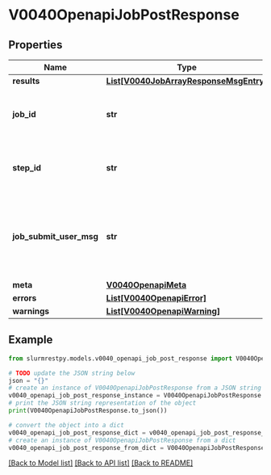 # V0040OpenapiJobPostResponse


## Properties

Name | Type | Description | Notes
------------ | ------------- | ------------- | -------------
**results** | [**List[V0040JobArrayResponseMsgEntry]**](V0040JobArrayResponseMsgEntry.md) |  | [optional]
**job_id** | **str** | First updated Job ID - Use results instead | [optional]
**step_id** | **str** | First updated Step ID - Use results instead | [optional]
**job_submit_user_msg** | **str** | First updated Job submision user message - Use results instead | [optional]
**meta** | [**V0040OpenapiMeta**](V0040OpenapiMeta.md) |  | [optional]
**errors** | [**List[V0040OpenapiError]**](V0040OpenapiError.md) |  | [optional]
**warnings** | [**List[V0040OpenapiWarning]**](V0040OpenapiWarning.md) |  | [optional]

## Example

```python
from slurmrestpy.models.v0040_openapi_job_post_response import V0040OpenapiJobPostResponse

# TODO update the JSON string below
json = "{}"
# create an instance of V0040OpenapiJobPostResponse from a JSON string
v0040_openapi_job_post_response_instance = V0040OpenapiJobPostResponse.from_json(json)
# print the JSON string representation of the object
print(V0040OpenapiJobPostResponse.to_json())

# convert the object into a dict
v0040_openapi_job_post_response_dict = v0040_openapi_job_post_response_instance.to_dict()
# create an instance of V0040OpenapiJobPostResponse from a dict
v0040_openapi_job_post_response_from_dict = V0040OpenapiJobPostResponse.from_dict(v0040_openapi_job_post_response_dict)
```
[[Back to Model list]](../README.md#documentation-for-models) [[Back to API list]](../README.md#documentation-for-api-endpoints) [[Back to README]](../README.md)



